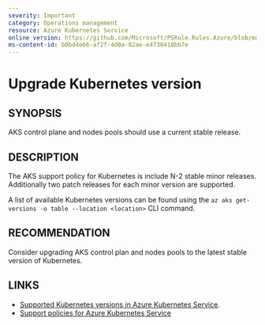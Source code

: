 ```yaml
---
severity: Important
category: Operations management
resource: Azure Kubernetes Service
online version: https://github.com/Microsoft/PSRule.Rules.Azure/blob/master/docs/rules/en/Azure.AKS.Version.md
ms-content-id: b0bd4e66-af2f-4d0a-82ae-e4738418bb7e
---
```


# Upgrade Kubernetes version

## SYNOPSIS

AKS control plane and nodes pools should use a current stable release.

## DESCRIPTION

The AKS support policy for Kubernetes is include N-2 stable minor releases.
Additionally two patch releases for each minor version are supported.

A list of available Kubernetes versions can be found using the `az aks get-versions -o table --location <location>` CLI command.

## RECOMMENDATION

Consider upgrading AKS control plan and nodes pools to the latest stable version of Kubernetes.

## LINKS

- [Supported Kubernetes versions in Azure Kubernetes Service](https://docs.microsoft.com/en-us/azure/aks/supported-kubernetes-versions).
- [Support policies for Azure Kubernetes Service](https://docs.microsoft.com/en-us/azure/aks/support-policies)

